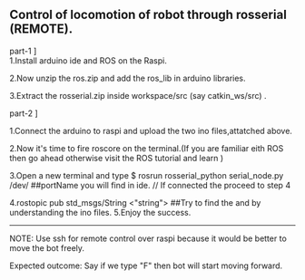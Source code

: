 
## Control of locomotion of robot through rosserial (REMOTE).

part-1 ]   
1.Install arduino ide and ROS on the Raspi.

2.Now unzip the ros.zip and add the ros_lib in arduino libraries.

3.Extract the rosserial.zip inside workspace/src (say catkin_ws/src) .

part-2 ]

1.Connect the arduino to raspi and upload the two ino files,attatched above.

2.Now it's time to fire roscore on the terminal.(If you are familiar eith ROS then go ahead otherwise visit the ROS tutorial and learn )

3.Open a new terminal and type $  rosrun rosserial_python serial_node.py /dev/<portName>
##portName you will find in ide.  // If connected the proceed to step 4

4.rostopic pub <topic name> std_msgs/String <"string">
##Try to find the <topic name> and <string> by understanding the ino files.
5.Enjoy the success.
_______________________________________________________________________________________________________________________________
NOTE: Use ssh for remote control over raspi because it would be better to move the bot freely.

Expected outcome: Say if we type "F" then bot will start moving forward. 
